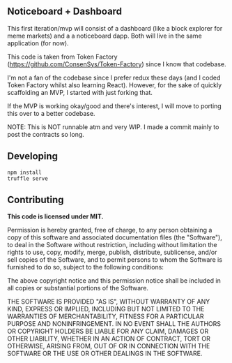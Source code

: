 ## Noticeboard + Dashboard

This first iteration/mvp will consist of a dashboard (like a block explorer for meme markets) and
a a noticeboard dapp. Both will live in the same application (for now).

This code is taken from Token Factory (https://github.com/ConsenSys/Token-Factory) since I know that codebase.

I'm not a fan of the codebase since I prefer redux these days (and I coded Token Factory whilst also learning React). However, for the sake of quickly scaffolding an MVP, I started with just forking that.

If the MVP is working okay/good and there's interest, I will move to porting this over to a better codebase.

NOTE: This is NOT runnable atm and very WIP. I made a commit mainly to post the contracts so long.

## Developing

```npm install```   
```truffle serve```

## Contributing

**This code is licensed under MIT.**

Permission is hereby granted, free of charge, to any person obtaining a copy
of this software and associated documentation files (the "Software"), to deal
in the Software without restriction, including without limitation the rights
to use, copy, modify, merge, publish, distribute, sublicense, and/or sell
copies of the Software, and to permit persons to whom the Software is
furnished to do so, subject to the following conditions:

The above copyright notice and this permission notice shall be included in
all copies or substantial portions of the Software.

THE SOFTWARE IS PROVIDED "AS IS", WITHOUT WARRANTY OF ANY KIND, EXPRESS OR
IMPLIED, INCLUDING BUT NOT LIMITED TO THE WARRANTIES OF MERCHANTABILITY,
FITNESS FOR A PARTICULAR PURPOSE AND NONINFRINGEMENT. IN NO EVENT SHALL THE
AUTHORS OR COPYRIGHT HOLDERS BE LIABLE FOR ANY CLAIM, DAMAGES OR OTHER
LIABILITY, WHETHER IN AN ACTION OF CONTRACT, TORT OR OTHERWISE, ARISING FROM,
OUT OF OR IN CONNECTION WITH THE SOFTWARE OR THE USE OR OTHER DEALINGS IN
THE SOFTWARE.
